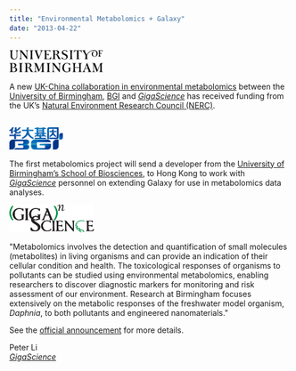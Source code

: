 ```yaml
---
title: "Environmental Metabolomics + Galaxy"
date: "2013-04-22"
---
```


<div class='right'><a href='http://www.birmingham.ac.uk/schools/biosciences/'><img src="/src/images/logos/UBirminghamLogo.gif" alt="University of Birmingham" height="40" /></a></div>

A new [UK-China collaboration in environmental metabolomics](http://www.genomics.cn/en/news/show_news?nid=99510) between the [University of Birmingham](http://www.birmingham.ac.uk/), [BGI](http://www.genomics.cn/) and *[GigaScience](http://www.gigasciencejournal.com/)* has received funding from the UK’s [Natural Environment Research Council (NERC)](http://www.nerc.ac.uk).

<div class='left'><br /><a href='http://www.genomics.cn/'><img src="/src/images/logos/BGI.png" alt="BGI" height="40" /></a></div>

The first metabolomics project will send a developer from the [University of Birmingham’s School of Biosciences](http://www.birmingham.ac.uk/schools/biosciences/), to Hong Kong to work with *[GigaScience](http://www.gigasciencejournal.com/)* personnel on extending Galaxy for use in metabolomics data analyses.

<div class='right'><a href='http://www.gigasciencejournal.com/'><img src="/src/images/logos/GigaScienceLogo250.png" alt="GigaScience Journal" height="50" /></a></div>

"Metabolomics involves the detection and quantification of small molecules (metabolites) in living organisms and can provide an indication of their cellular condition and health. The toxicological responses of organisms to pollutants can be studied using environmental metabolomics, enabling researchers to discover diagnostic markers for monitoring and risk assessment of our environment. Research at Birmingham focuses extensively on the metabolic responses of the freshwater model organism, *Daphnia*, to both pollutants and engineered nanomaterials."

See the [official announcement](http://www.genomics.cn/en/news/show_news?nid=99510) for more details.

Peter Li<br />
*[GigaScience](http://www.gigasciencejournal.com/)*


